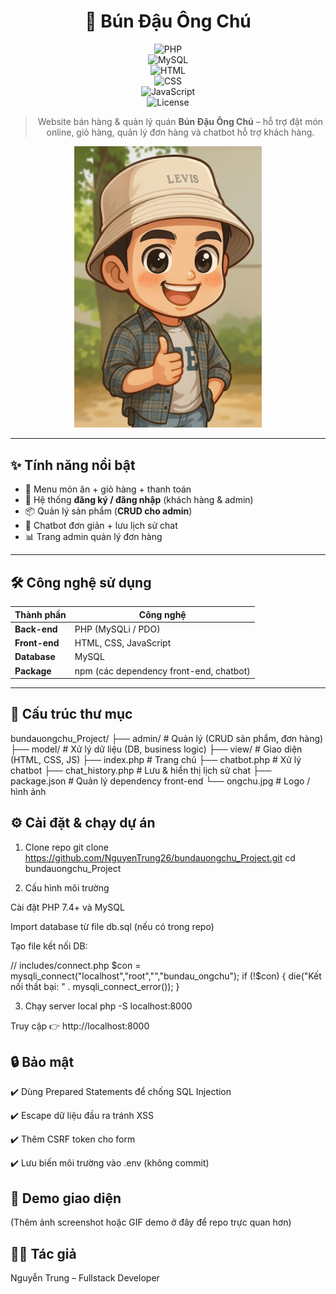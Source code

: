 <div align="center">

# 🍲 Bún Đậu Ông Chú  

![PHP](https://img.shields.io/badge/PHP-7.4-blue?logo=php)  
![MySQL](https://img.shields.io/badge/MySQL-5.7-orange?logo=mysql)  
![HTML](https://img.shields.io/badge/HTML-5-red?logo=html5)  
![CSS](https://img.shields.io/badge/CSS-3-blue?logo=css3)  
![JavaScript](https://img.shields.io/badge/JavaScript-ES6-yellow?logo=javascript)  
![License](https://img.shields.io/badge/license-MIT-green)  

> Website bán hàng & quản lý quán **Bún Đậu Ông Chú** – hỗ trợ đặt món online, giỏ hàng, quản lý đơn hàng và chatbot hỗ trợ khách hàng.  

<img src="https://raw.githubusercontent.com/NguyenTrung26/bundauongchu_Project/main/ongchu.jpg" width="300" alt="Logo Bún Đậu Ông Chú"/>

</div>

---

## ✨ Tính năng nổi bật
- 🍜 Menu món ăn + giỏ hàng + thanh toán  
- 🔑 Hệ thống **đăng ký / đăng nhập** (khách hàng & admin)  
- 📦 Quản lý sản phẩm (**CRUD cho admin**)  
- 🤖 Chatbot đơn giản + lưu lịch sử chat  
- 📊 Trang admin quản lý đơn hàng  

---

## 🛠 Công nghệ sử dụng
| Thành phần   | Công nghệ |
|--------------|-----------|
| **Back-end** | PHP (MySQLi / PDO) |
| **Front-end**| HTML, CSS, JavaScript |
| **Database** | MySQL |
| **Package**  | npm (các dependency front-end, chatbot) |

---
## 📂 Cấu trúc thư mục
bundauongchu_Project/
├── admin/            # Quản lý (CRUD sản phẩm, đơn hàng)
├── model/            # Xử lý dữ liệu (DB, business logic)
├── view/             # Giao diện (HTML, CSS, JS)
├── index.php         # Trang chủ
├── chatbot.php       # Xử lý chatbot
├── chat_history.php  # Lưu & hiển thị lịch sử chat
├── package.json      # Quản lý dependency front-end
└── ongchu.jpg        # Logo / hình ảnh

## ⚙️ Cài đặt & chạy dự án
1. Clone repo
git clone https://github.com/NguyenTrung26/bundauongchu_Project.git
cd bundauongchu_Project

2. Cấu hình môi trường

Cài đặt PHP 7.4+ và MySQL

Import database từ file db.sql (nếu có trong repo)

Tạo file kết nối DB:

// includes/connect.php
$con = mysqli_connect("localhost","root","","bundau_ongchu");
if (!$con) {
    die("Kết nối thất bại: " . mysqli_connect_error());
}

3. Chạy server local
php -S localhost:8000


Truy cập 👉 http://localhost:8000

## 🔒 Bảo mật

✔️ Dùng Prepared Statements để chống SQL Injection

✔️ Escape dữ liệu đầu ra tránh XSS

✔️ Thêm CSRF token cho form

✔️ Lưu biến môi trường vào .env (không commit)

## 📸 Demo giao diện

(Thêm ảnh screenshot hoặc GIF demo ở đây để repo trực quan hơn)

## 👨‍💻 Tác giả

Nguyễn Trung – Fullstack Developer
